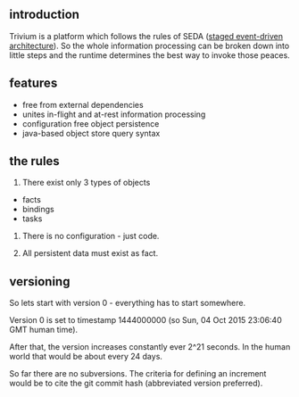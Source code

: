 ## introduction

Trivium is a platform which follows the rules of SEDA ([staged event-driven architecture](https://en.wikipedia.org/wiki/Staged_event-driven_architecture)).
So the whole information processing can be broken down into little steps and the runtime determines the best way to invoke those peaces.

## features

* free from external dependencies
* unites in-flight and at-rest information processing
* configuration free object persistence
* java-based object store query syntax

## the rules

1. There exist only 3 types of objects
  * facts
  * bindings
  * tasks


1. There is no configuration - just code.

1. All persistent data must exist as fact.


## versioning

So lets start with version 0 - everything has to start somewhere.

Version 0 is set to timestamp 1444000000 (so Sun, 04 Oct 2015 23:06:40 GMT human time).

After that, the version increases constantly ever 2^21 seconds.
In the human world that would be about every 24 days.

So far there are no subversions. The criteria for defining an increment would be to cite the git commit hash (abbreviated version preferred).
